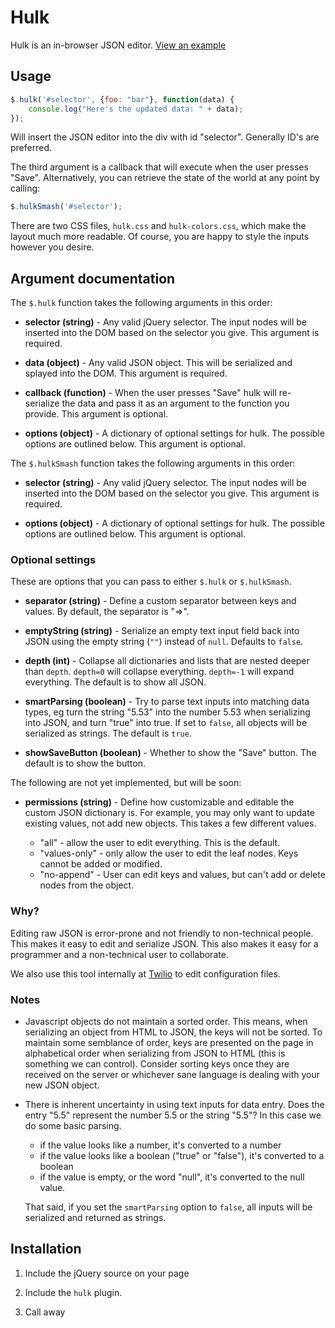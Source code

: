 # Hulk

Hulk is an in-browser JSON editor. [View an example][example]

 [example]: http://kevinburke.github.io/hulk/example/

## Usage

```javascript
$.hulk('#selector', {foo: "bar"}, function(data) {
    console.log("Here's the updated data: " + data);
});
```

Will insert the JSON editor into the div with id "selector". Generally ID's are
preferred.

The third argument is a callback that will execute when the user presses "Save".
Alternatively, you can retrieve the state of the world at any point by calling:

```javascript
$.hulkSmash('#selector');
```

There are two CSS files, `hulk.css` and `hulk-colors.css`, which make the layout
much more readable. Of course, you are happy to style the inputs however you
desire.

## Argument documentation

The `$.hulk` function takes the following arguments in this order:

- **selector (string)** - Any valid jQuery selector. The input nodes will be
inserted into the DOM based on the selector you give. This argument is required.

- **data (object)** - Any valid JSON object. This will be serialized and splayed
  into the DOM. This argument is required.

- **callback (function)** - When the user presses "Save" hulk will re-serialize
  the data and pass it as an argument to the function you provide. This argument
  is optional.

- **options (object)** - A dictionary of optional settings for hulk. The
  possible options are outlined below. This argument is optional.

The `$.hulkSmash` function takes the following arguments in this order:

- **selector (string)** - Any valid jQuery selector. The input nodes will be
inserted into the DOM based on the selector you give. This argument is required.

- **options (object)** - A dictionary of optional settings for hulk. The
  possible options are outlined below. This argument is optional.

### Optional settings

These are options that you can pass to either `$.hulk` or `$.hulkSmash`.

- **separator (string)** - Define a custom separator between keys and values. By
default, the separator is "=>".

- **emptyString (string)** - Serialize an empty text input field back into JSON
using the empty string (`""`) instead of `null`. Defaults to `false`.

- **depth (int)** - Collapse all dictionaries and lists that are nested deeper
than `depth`. `depth=0` will collapse everything. `depth=-1` will expand
everything. The default is to show all JSON.

- **smartParsing (boolean)** - Try to parse text inputs into matching data
types, eg turn the string "5.53" into the number 5.53 when serializing into
JSON, and turn "true" into true. If set to `false`, all objects will be
serialized as strings. The default is ``true``.

- **showSaveButton (boolean)** - Whether to show the "Save" button. The default
is to show the button.

The following are not yet implemented, but will be soon:

- **permissions (string)** - Define how customizable and editable the custom JSON
dictionary is. For example, you may only want to update existing values, not add
new objects. This takes a few different values.

    - "all" - allow the user to edit everything. This is the default.
    - "values-only" - only allow the user to edit the leaf nodes. Keys cannot be
      added or modified.
    - "no-append" - User can edit keys and values, but can't add or delete nodes
      from the object.

### Why?

Editing raw JSON is error-prone and not friendly to non-technical people. This
makes it easy to edit and serialize JSON. This also makes it easy for
a programmer and a non-technical user to collaborate.

We also use this tool internally at [Twilio][twilio] to edit configuration
files.

[twilio]: https://www.twilio.com

### Notes

- Javascript objects do not maintain a sorted order. This means, when
  serializing an object from HTML to JSON, the keys will not be sorted. To
  maintain some semblance of order, keys are presented on the page in
  alphabetical order when serializing from JSON to HTML (this is something we
  can control). Consider sorting keys once they are received on the server or
  whichever sane language is dealing with your new JSON object.

- There is inherent uncertainty in using text inputs for data entry. Does the
  entry "5.5" represent the number 5.5 or the string "5.5"? In this case we do
  some basic parsing.

    - if the value looks like a number, it's converted to a number
    - if the value looks like a boolean ("true" or "false"), it's converted to a boolean
    - if the value is empty, or the word "null", it's converted to the null value.

    That said, if you set the `smartParsing` option to `false`, all inputs will
    be serialized and returned as strings.

## Installation

1. Include the jQuery source on your page

2. Include the `hulk` plugin.

3. Call away
